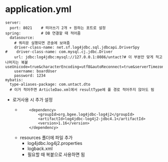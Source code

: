 # application.yml

```
server:
  port: 8021	# 띄어쓰기 2개 + 원하는 포트로 설정
spring:			# DB 연결할 때 적어줌
  datasource:
    # 쿼리문 실행되면 콘솔에 보여줌
    driver-class-name: net.sf.log4jdbc.sql.jdbcapi.DriverSpy
#    driver-class-name: com.mysql.cj.jdbc.Driver
    url: jdbc:log4jdbc:mysql://127.0.0.1:8086/untact?# 이 부분만 맞게 적고 나머지는 복붙    useUnicode=true&characterEncoding=utf8&autoReconnect=true&serverTimezone=Asia/Seoul&useOldAliasMetadataBehavior=true&zeroDateTimeNehavior=convertToNull
    username: boardUser
    password: 1234
mybatis:
  type-aliases-package: com.untact.dto
  # 이거 적어주면 ArticleDao.xml에서 resultType에 풀 경로 적어주지 않아도 됨
```

* 로거사용 시 추가 설정
  * <!-- SQL 로거 -->
    		<dependency>
      			<groupId>org.bgee.log4jdbc-log4j2</groupId>
      			<artifactId>log4jdbc-log4j2-jdbc4.1</artifactId>
      			<version>1.16</version>
      		</dependency>
  * resources 폴더에 파일 추가
    * log4jdbc.log4j2.properties
    * logback.xml
    * 필요할 때 복붙으로 사용하면 됨



